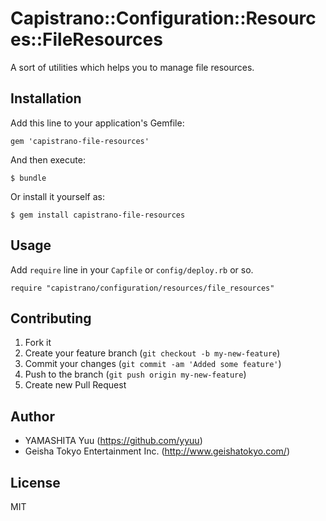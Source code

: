 # Capistrano::Configuration::Resources::FileResources

A sort of utilities which helps you to manage file resources.

## Installation

Add this line to your application's Gemfile:

    gem 'capistrano-file-resources'

And then execute:

    $ bundle

Or install it yourself as:

    $ gem install capistrano-file-resources

## Usage

Add `require` line in your `Capfile` or `config/deploy.rb` or so.

    require "capistrano/configuration/resources/file_resources"

## Contributing

1. Fork it
2. Create your feature branch (`git checkout -b my-new-feature`)
3. Commit your changes (`git commit -am 'Added some feature'`)
4. Push to the branch (`git push origin my-new-feature`)
5. Create new Pull Request

## Author

- YAMASHITA Yuu (https://github.com/yyuu)
- Geisha Tokyo Entertainment Inc. (http://www.geishatokyo.com/)

## License

MIT
